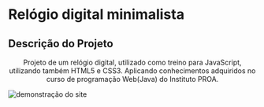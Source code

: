 <h1>Relógio digital minimalista</h1>
<h2>Descrição do Projeto</h2>
<p align="center">Projeto de um relógio digital, utilizado como treino para JavaScript, utilizando também HTML5 e CSS3. Aplicando conhecimentos adquiridos no curso de programação Web(Java) do Instituto PROA.</p>
<img src="img/demonstracao.gif" alt="demonstração do site">

